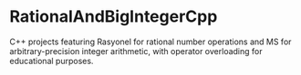 # RationalAndBigIntegerCpp
C++ projects featuring Rasyonel for rational number operations and MS for arbitrary-precision integer arithmetic, with operator overloading for educational purposes.
